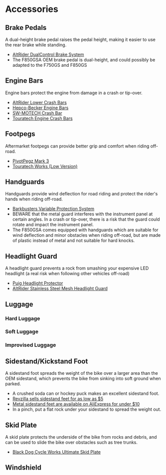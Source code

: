 # Accessories

## Brake Pedals

A dual-height brake pedal raises the pedal height, making it easier to use the
rear brake while standing.

- [AltRider DualControl Brake System](https://www.altrider.com/altrider-dualcontrol-brake-system-for-the-bmw-f-850-750-gs/pid/2733)
- The F850GSA OEM brake pedal is dual-height, and could possibly be adapted to
the F750GS and F850GS

## Engine Bars

Engine bars protect the engine from damage in a crash or tip-over.

- [AltRider Lower Crash Bars](https://www.altrider.com/altrider-lower-crash-bars-for-the-bmw-f-850-750-gs/pid/2728/cid/3)
- [Hepco-Becker Engine Bars](https://blackdogcw.com/hepco-becker-engine-bars-bmw-f750-850gs-2019/)
- [SW-MOTECH Crash Bar](https://sw-motech.com/en/products/protection/crash+bar/4052572053867.htm)
- [Touratech Engine Crash Bars](https://touratech-usa.com/store/Engine-Crash-Bars-BMW-F850GS-F750GS)

## Footpegs

Aftermarket footpegs can provide better grip and comfort when riding off-road.

- [PivotPegz Mark 3](https://pivotpegz.com/collections/bmw/products/bmw-2017-2018-f750gs-f850gs)
- [Touratech Works (Low Version)](https://touratech-usa.com/Store/Touratech-Works-Footpegs-Low-Version-Most-BMW-GS-Models)

## Handguards

Handguards provide wind deflection for road riding and protect the rider's
hands when riding off-road.

- [Barkbusters Variable Protection System](https://barkbusters.net/products/vps/) 
- BEWARE that the metal guard interferes with the instrument panel at certain
  angles. In a crash or tip-over, there is a risk that the guard could rotate
and impact the instrument panel.
- The F850GSA comes equipped with handguards which are suitable for wind
  deflection and minor obstacles when riding off-road, but are made of plastic
instead of metal and not suitable for hard knocks.

## Headlight Guard

A headlight guard prevents a rock from smashing your expensive LED headlight (a
real risk when following other vehicles off-road)

- [Puig Headlight Protector](https://puig.tv/en/tuning-motos/headlight-protector/headlight-protector?bike=23755)
- [AltRider Stainless Steel Mesh Headlight Guard](https://www.altrider.com/altrider-stainless-steel-mesh-headlight-guard-for-the-bmw-f-850-750-gs/pid/2747/cid/2)

## Luggage

### Hard Luggage

### Soft Luggage

### Improvised Luggage

## Sidestand/Kickstand Foot

A sidestand foot spreads the weight of the bike over a larger area than the OEM
sidestand, which prevents the bike from sinking into soft ground when parked.

- A crushed soda can or hockey puck makes an excellent sidestand foot.
- [Revzilla sells sidestand feet for as low as $5](https://www.revzilla.com/motorcycle-side-stand-feet)
- [Metal sidestand feet are available on AliExpress for under $10](https://www.aliexpress.com/item/32999761042.html?spm=a2g0o.productlist.0.0.23571245zq4B9v&algo_pvid=53c47799-9548-407d-a04c-0c62b564276c&algo_expid=53c47799-9548-407d-a04c-0c62b564276c-0&btsid=9f609285-a54c-4144-8e96-ee70966496e3&ws_ab_test=searchweb0_0,searchweb201602_4,searchweb201603_52)
- In a pinch, put a flat rock under your sidestand to spread the weight out.

## Skid Plate

A skid plate protects the underside of the bike from rocks and debris, and can
be used to slide the bike over obstacles such as tree trunks.

- [Black Dog Cycle Works Ultimate Skid Plate](https://blackdogcw.com/bdcw-ultimate-skid-plate-bmw-f850gsa-f850gs-f750gs/)

## Windshield
